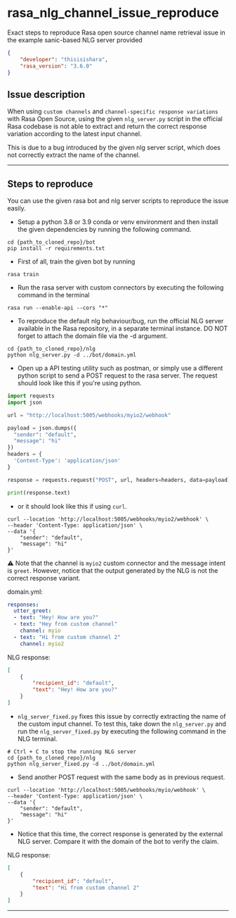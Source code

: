 # rasa_nlg_channel_issue_reproduce
Exact steps to reproduce Rasa open source channel name retrieval issue in the example sanic-based NLG server provided

```json
{
    "developer": "thisisishara",
    "rasa_version": "3.6.0"
}
```

## Issue description
When using `custom channels` and `channel-specific response variations` with Rasa Open Source, using the given `nlg_server.py` script in the official Rasa codebase is not able to extract and return the correct response variation according to the latest input channel.

This is due to a bug introduced by the given nlg server script, which does not correctly extract the name of the channel.
<hr>

## Steps to reproduce
You can use the given rasa bot and nlg server scripts to reproduce the issue easily. 

- Setup a python 3.8 or 3.9 conda or venv environment and then install the given dependencies by running the following command.
```shell
cd {path_to_cloned_repo}/bot
pip install -r requirements.txt
```

- First of all, train the given bot by running
```shell
rasa train
```

- Run the rasa server with custom connectors by executing the following command in the terminal
```shell
rasa run --enable-api --cors "*"
```

- To reproduce the default nlg behaviour/bug, run the official NLG server available in the Rasa repository, in a separate terminal instance. DO NOT forget to attach the domain file via the -d argument.
```shell
cd {path_to_cloned_repo}/nlg
python nlg_server.py -d ../bot/domain.yml
```

- Open up a API testing utility such as postman, or simply use a different python script to send a POST request to the rasa server. The request should look like this if you're using python.
```python
import requests
import json

url = "http://localhost:5005/webhooks/myio2/webhook"

payload = json.dumps({
  "sender": "default",
  "message": "hi"
})
headers = {
  'Content-Type': 'application/json'
}

response = requests.request("POST", url, headers=headers, data=payload)

print(response.text)

```
- or it should look like this if using `curl`.
```shell
curl --location 'http://localhost:5005/webhooks/myio2/webhook' \
--header 'Content-Type: application/json' \
--data '{
    "sender": "default",
    "message": "hi"
}'
```
⚠ Note that the channel is `myio2` custom connector and the message intent is `greet`. However, notice that the output generated by the NLG is not the correct response variant.

domain.yml:
```yml
responses:
  utter_greet:
  - text: "Hey! How are you?"
  - text: "Hey from custom channel"
    channel: myio
  - text: "Hi from custom channel 2"
    channel: myio2
```
NLG response:
```json
[
    {
        "recipient_id": "default",
        "text": "Hey! How are you?"
    }
]
```

- `nlg_server_fixed.py` fixes this issue by correctly extracting the name of the custom input channel. To test this, take down the `nlg_server.py` and run the `nlg_server_fixed.py` by executing the following command in the NLG terminal.
```shell
# Ctrl + C to stop the running NLG server
cd {path_to_cloned_repo}/nlg
python nlg_server_fixed.py -d ../bot/domain.yml
```

- Send another POST request with the same body as in previous request.
```shell
curl --location 'http://localhost:5005/webhooks/myio/webhook' \
--header 'Content-Type: application/json' \
--data '{
    "sender": "default",
    "message": "hi"
}'
```
- Notice that this time, the correct response is generated by the external NLG server. Compare it with the domain of the bot to verify the claim.

NLG response:
```json
[
    {
        "recipient_id": "default",
        "text": "Hi from custom channel 2"
    }
]
```

<hr>
